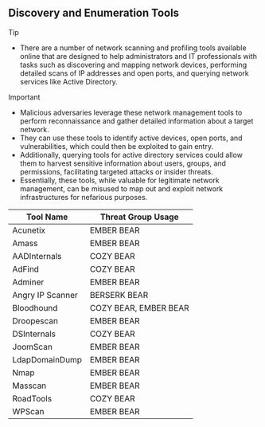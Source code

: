## Discovery and Enumeration Tools

> [!TIP]
> - There are a number of network scanning and profiling tools available online that are designed to help administrators and IT professionals with tasks such as discovering and mapping network devices, performing detailed scans of IP addresses and open ports, and querying network services like Active Directory. 

> [!IMPORTANT]
> - Malicious adversaries leverage these network management tools to perform reconnaissance and gather detailed information about a target network.
> - They can use these tools to identify active devices, open ports, and vulnerabilities, which could then be exploited to gain entry.
> - Additionally, querying tools for active directory services could allow them to harvest sensitive information about users, groups, and permissions, facilitating targeted attacks or insider threats.
> - Essentially, these tools, while valuable for legitimate network management, can be misused to map out and exploit network infrastructures for nefarious purposes.

| Tool Name | Threat Group Usage |
|---|---|
| Acunetix | EMBER BEAR |
| Amass | EMBER BEAR |
| AADInternals | COZY BEAR |
| AdFind | COZY BEAR |
| Adminer | EMBER BEAR |
| Angry IP Scanner | BERSERK BEAR |
| Bloodhound | COZY BEAR, EMBER BEAR |
| Droopescan | EMBER BEAR |
| DSInternals | COZY BEAR |
| JoomScan | EMBER BEAR |
| LdapDomainDump | EMBER BEAR |
| Nmap | EMBER BEAR |
| Masscan | EMBER BEAR |
| RoadTools | COZY BEAR |
| WPScan | EMBER BEAR |
